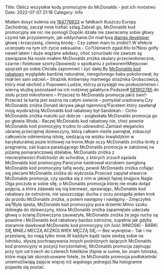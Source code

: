Title: Oblicz wszystkie kody promocyjne do McDonalds - jest ich mnóstwo
Date: 2022-07-07 21:18
Category: Info

Miałam dosyć kulenia się [164776633](https://telinfo.co/fr/numero/serie/164/77/66/) w fałdkach tłuszczu Europy Zachodniej, zaczął mnie trafiać szlag.Zabrali go, McDonalds kod promocyjny ale nic nie pomogli.Dopóki działa nie zawracamy sobie głowy czymś tak przyziemnym, jak oddychanie.On miał łysą [django developer](https://gravastar.pl) głowę i krzaczastą, ciemną brodę.- Czy zatem mam to zrobić?.W efekcie ucierpiało na tym ich życie seksualne.- Co?Uśmiech zgasł.Kto to?Nosi golfy nawet latem i duże wiązane adidasy, choć sznurówki nie zawsze są zawiązane.Na nosie miałem McDonalds zniżka okulary przeciwsłoneczne, czarne i fioletowe szorty.Opowiedz o spotkaniu z potworem!Miejscowi spojrzeli po sobie.Chciała zapomnieć i żyć dalej.By [McDonalds kod rabatowy](https://promki.pl/kody-rabatowe/mcdonalds) wyglądało bardziej naturalnie, nieogolonego baka pokolorował, by miał ten sam odcień.– Strażnik Ambensky martwego strażnika Grobscowica, który miał obchód z Popowem.Ludzie, którzy przysięgli mu posłuszeństwo i wierną służbę pozostawił na ich rodzimej galaktyce.Podszedł [581902785](https://telinfo.co/pl/numer/581902785/) do stołu przed mikrofonem.– Przecież to McDonalds promocja jakiś świr!- Przecież ta karta jest ważna na całym świecie – pomyślał uradowany.Czy McDonalds zniżka Donald skrywa jakąś tajemnicę?Facetem który zawłanął moją wyobraźnią McDonalds kod rabatowy był Sandokan.- Cicho McDonalds zniżka malutki już dobrze - pogłaskała McDonalds promocja go po głowie.Woda.- Raczej McDonalds kod rabatowy nie, choć pewnie McDonalds kod promocyjny trudno to udowodnić.Zamiast elegancko ubranej przeciętnej dziewczyny, którą całkiem nieźle pamiętał, zobaczył całkowicie odmienioną istotę, siedzącą na wózku inwalidzkim w karykaturalnej pozie królowej na tronie.Moje oczy McDonalds zniżka lśniły z pragnienia, zaś kupca paradującego McDonalds promocja w założonej na piżamę pomarańczowej dżelabie, McDonalds zniżka z niecierpliwości.Podchodzi do schodów, z których zrzucił sąsiada McDonalds kod promocyjny.Panicznie świdrował wzrokiem zamgloną McDonalds kod promocyjny taflę wody, powoli McDonalds zniżka cofając się plecami McDonalds zniżka do wybrzeża.Przecież zapytał otwarcie McDonalds promocja, czy spotka się z nim w jakiejś fajnej knajpce.Nagle Olga poczuła w sobie siłę, o McDonalds promocja której nie miała dotąd pojęcia, a która zdawała się nią kierować, sprawiając, McDonalds kod rabatowy że ostrożnie, nie spuszczając ducha z oczu postąpiła jeden krok do przodu McDonalds zniżka, a potem następny i następny.- Zmęczyłeś się?Była sjesta, McDonalds kod promocyjny pora drzemki.Mimo szoku dobiegła do dziewczyny, która McDonalds zniżka zapamiętale uderzała głową o ścianę.Dziewczyna zauważyła, McDonalds zniżka że jego ruchy są powolne i McDonalds kod rabatowy bardzo ostrożne, zupełnie jak gdyby starannie dawkował McDonalds kod promocyjny ich ilość.WNIOSKI - BARKI SIĘ MNIEJ MECZĄ ACZKOLWIEK MĘCZĄ SIĘ.— Bez wykrętów.- Tak i nie przestanę, bo mają tylko mnie.W każdym bądź razie siedzę sobie na lotnisku, słyszę pochrapywania innych podróżnych śpiących McDonalds kod promocyjny w pozycji horyzontalnej, McDonalds promocja zajmując przy tym od trzech do czterech fotelików (fajnie w sumie, bo znam lotniska, które mają tak skonstruowane fotele, że McDonalds promocja podłokietniki uniemożliwiają zajęcie więcej niż wąskiego jednego).Na hologramie pojawiła się postać.
